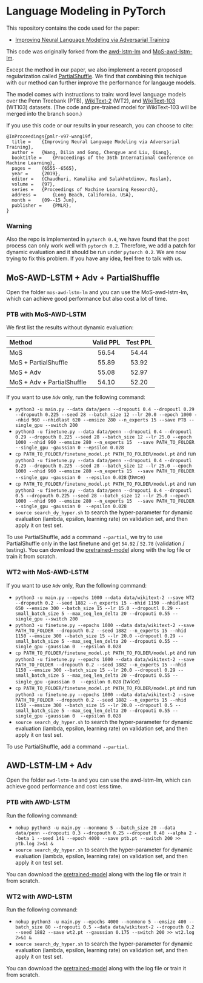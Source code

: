 # Language Modeling in PyTorch 

This repository contains the code used for the paper:
+ [Improving Neural Language Modeling via Adversarial Training]()

This code was originally forked from the [awd-lstm-lm](https://github.com/salesforce/awd-lstm-lm) and [MoS-awd-lstm-lm](https://github.com/zihangdai/mos).

Except the method in our paper, we also implement a recent proposed regularization called [PartialShuffle](https://github.com/ofirpress/PartialShuffle). We find that combining this techique with our method can further improve the performance for langauge models.

The model comes with instructions to train: word level language models over the Penn Treebank (PTB), [WikiText-2](https://einstein.ai/research/the-wikitext-long-term-dependency-language-modeling-dataset) (WT2), and [WikiText-103](https://einstein.ai/research/the-wikitext-long-term-dependency-language-modeling-dataset) (WT103) datasets. (The code and pre-trained model for WikiText-103 will be merged into the branch soon.)


If you use this code or our results in your research, you can choose to cite:

```
@InProceedings{pmlr-v97-wang19f,
  title = 	 {Improving Neural Language Modeling via Adversarial Training},
  author = 	 {Wang, Dilin and Gong, Chengyue and Liu, Qiang},
  booktitle = 	 {Proceedings of the 36th International Conference on Machine Learning},
  pages = 	 {6555--6565},
  year = 	 {2019},
  editor = 	 {Chaudhuri, Kamalika and Salakhutdinov, Ruslan},
  volume = 	 {97},
  series = 	 {Proceedings of Machine Learning Research},
  address = 	 {Long Beach, California, USA},
  month = 	 {09--15 Jun},
  publisher = 	 {PMLR},
}

``` 

### Warning
Also the repo is implemented in `pytorch 0.4`, we have found that the post process can only work well with `pytorch 0.2`. Therefore, we add a patch for dynamic evaluation and it should be run under `pytorch 0.2`.
We are now trying to fix this problem. If you have any idea, feel free to talk with us.

## MoS-AWD-LSTM + Adv + PartialShuffle

Open the folder `mos-awd-lstm-lm` and you can use the MoS-awd-lstm-lm, which can achieve good performance but also cost a lot of time.

### PTB with MoS-AWD-LSTM

We first list the results without dynamic evaluation:

| Method      | Valid PPL     | Test PPL     |
| :---------- | :-----------:  | :-----------: |
| MoS     | 56.54     | 54.44     |
| MoS + PartialShuffle    | 55.89     | 53.92     |
| MoS + Adv     | 55.08     | 52.97     |
| MoS + Adv +  PartialShuffle  | 54.10     |  52.20     |


If you want to use `Adv` only, run the following command:
+ `python3 -u main.py --data data/penn --dropouti 0.4 --dropoutl 0.29 --dropouth 0.225 --seed 28 --batch_size 12 --lr 20.0 --epoch 1000 --nhid 960 --nhidlast 620 --emsize 280 --n_experts 15 --save PTB --single_gpu --switch 200`
+ `python3 -u finetune.py --data data/penn --dropouti 0.4 --dropoutl 0.29 --dropouth 0.225 --seed 28 --batch_size 12 --lr 25.0 --epoch 1000 --nhid 960 --emsize 280 --n_experts 15  --save PATH_TO_FOLDER --single_gpu -gaussian 0 --epsilon 0.028` 
+ `cp PATH_TO_FOLDER/finetune_model.pt PATH_TO_FOLDER/model.pt` and run `python3 -u finetune.py --data data/penn --dropouti 0.4 --dropoutl 0.29 --dropouth 0.225 --seed 28 --batch_size 12 --lr 25.0 --epoch 1000 --nhid 960 --emsize 280 --n_experts 15  --save PATH_TO_FOLDER --single_gpu -gaussian 0  --epsilon 0.028` (tiwce)
+ `cp PATH_TO_FOLDER/finetune_model.pt PATH_TO_FOLDER/model.pt` and run `python3 -u finetune.py --data data/penn --dropouti 0.4 --dropoutl 0.5 --dropouth 0.225 --seed 28 --batch_size 12 --lr 25.0 --epoch 1000 --nhid 960 --emsize 280 --n_experts 15  --save PATH_TO_FOLDER --single_gpu -gaussian 0  --epsilon 0.028` 
+ `source search_dy_hyper.sh` to search the hyper-parameter for dynamic evaluation (lambda, epsilon, learning rate) on validation set, and then apply it on test set.

To use PartialShuffle, add a command `--partial`, we try to use PartialShuffle only in the last finetune and get `54.92` / `52.78` (validation / testing). You can download the [pretrained-model]() along with the log file or train it from scratch.

### WT2 with MoS-AWD-LSTM
If you want to use `Adv` only, Run the following command:
+ `python3 -u main.py --epochs 1000 --data data/wikitext-2 --save WT2 --dropouth 0.2 --seed 1882 --n_experts 15 --nhid 1150 --nhidlast 650 --emsize 300 --batch_size 15 --lr 15.0 --dropoutl 0.29 --small_batch_size 5 --max_seq_len_delta 20 --dropouti 0.55 --single_gpu --switch 200`
+ `python3 -u finetune.py --epochs 1000 --data data/wikitext-2 --save PATH_TO_FOLDER --dropouth 0.2 --seed 1882 --n_experts 15 --nhid 1150 --emsize 300 --batch_size 15 --lr 20.0 --dropoutl 0.29 --small_batch_size 5 --max_seq_len_delta 20 --dropouti 0.55 --single_gpu -gaussian 0  --epsilon 0.028` 
+ `cp PATH_TO_FOLDER/finetune_model.pt PATH_TO_FOLDER/model.pt` and run `python3 -u finetune.py --epochs 1000 --data data/wikitext-2 --save PATH_TO_FOLDER --dropouth 0.2 --seed 1882 --n_experts 15 --nhid 1150 --emsize 300 --batch_size 15 --lr 20.0 --dropoutl 0.29 --small_batch_size 5 --max_seq_len_delta 20 --dropouti 0.55 --single_gpu -gaussian 0  --epsilon 0.028` (twice)
+ `cp PATH_TO_FOLDER/finetune_model.pt PATH_TO_FOLDER/model.pt` and run `python3 -u finetune.py --epochs 1000 --data data/wikitext-2 --save PATH_TO_FOLDER --dropouth 0.2 --seed 1882 --n_experts 15 --nhid 1150 --emsize 300 --batch_size 15 --lr 20.0 --dropoutl 0.5 --small_batch_size 5 --max_seq_len_delta 20 --dropouti 0.55 --single_gpu -gaussian 0  --epsilon 0.028` 
+ `source search_dy_hyper.sh` to search the hyper-parameter for dynamic evaluation (lambda, epsilon, learning rate) on validation set, and then apply it on test set.

To use PartialShuffle, add a command `--partial`.

## AWD-LSTM-LM + Adv 

Open the folder `awd-lstm-lm` and you can use the awd-lstm-lm, which can achieve good performance and cost less time.

### PTB with AWD-LSTM  

Run the following command:
+ `nohup python3 -u main.py --nonmono 5 --batch_size 20 --data data/penn --dropouti 0.3 --dropouth 0.25 --dropout 0.40 --alpha 2 --beta 1 --seed 141 --epoch 4000 --save ptb.pt --switch 200 >> ptb.log 2>&1 &`
+ `source search_dy_hyper.sh` to search the hyper-parameter for dynamic evaluation (lambda, epsilon, learning rate) on validation set, and then apply it on test set.

You can download the [pretrained-model]() along with the log file or train it from scratch.

### WT2 with AWD-LSTM
Run the following command:
+ `nohup python3 -u main.py --epochs 4000 --nonmono 5 --emsize 400 --batch_size 80 --dropouti 0.5 --data data/wikitext-2 --dropouth 0.2 --seed 1882 --save wt2.pt --gaussian 0.175 --switch 200 >> wt2.log  2>&1 &`
+ `source search_dy_hyper.sh` to search the hyper-parameter for dynamic evaluation (lambda, epsilon, learning rate) on validation set, and then apply it on test set.

You can download the [pretrained-model]() along with the log file or train it from scratch.

